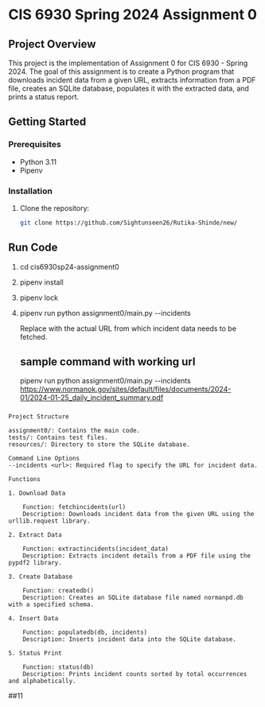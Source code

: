 # CIS 6930 Spring 2024 Assignment 0

## Project Overview

This project is the implementation of Assignment 0 for CIS 6930 - Spring 2024. The goal of this assignment is to create a Python program that downloads incident data from a given URL, extracts information from a PDF file, creates an SQLite database, populates it with the extracted data, and prints a status report.

## Getting Started

### Prerequisites

- Python 3.11
- Pipenv

### Installation

1. Clone the repository:

   ```bash
   git clone https://github.com/Sightunseen26/Rutika-Shinde/new/

 ## Run Code
 
 1. cd cis6930sp24-assignment0

 2. pipenv install

 3. pipenv lock

 4. pipenv run python assignment0/main.py --incidents <url>

    Replace <url> with the actual URL from which incident data needs to be fetched.

    ## sample command with working url
    
    pipenv run python assignment0/main.py --incidents https://www.normanok.gov/sites/default/files/documents/2024-01/2024-01-25_daily_incident_summary.pdf

###

    Project Structure

    assignment0/: Contains the main code.
    tests/: Contains test files.
    resources/: Directory to store the SQLite database.

    Command Line Options
    --incidents <url>: Required flag to specify the URL for incident data.
    
    Functions

    1. Download Data

        Function: fetchincidents(url)
        Description: Downloads incident data from the given URL using the urllib.request library.

    2. Extract Data

        Function: extractincidents(incident_data)
        Description: Extracts incident details from a PDF file using the pypdf2 library.
    
    3. Create Database

        Function: createdb()
        Description: Creates an SQLite database file named normanpd.db with a specified schema.
    
    4. Insert Data

        Function: populatedb(db, incidents)
        Description: Inserts incident data into the SQLite database.
    
    5. Status Print

        Function: status(db)
        Description: Prints incident counts sorted by total occurrences and alphabetically.

##11
